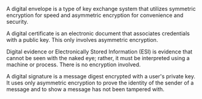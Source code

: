 A digital envelope is a type of key exchange system that utilizes symmetric encryption for speed and asymmetric encryption for convenience and security.

A digital certificate is an electronic document that associates credentials with a public key. This only involves asymmetric encryption.

Digital evidence or Electronically Stored Information (ESI) is evidence that cannot be seen with the naked eye; rather, it must be interpreted using a machine or process. There is no encryption involved.

A digital signature is a message digest encrypted with a user's private key. It uses only asymmetric encryption to prove the identity of the sender of a message and to show a message has not been tampered with.